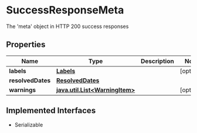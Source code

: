 

# SuccessResponseMeta

The 'meta' object in HTTP 200 success responses

## Properties

Name | Type | Description | Notes
------------ | ------------- | ------------- | -------------
**labels** | [**Labels**](Labels.md) |  |  [optional]
**resolvedDates** | [**ResolvedDates**](ResolvedDates.md) |  | 
**warnings** | [**java.util.List&lt;WarningItem&gt;**](WarningItem.md) |  |  [optional]


## Implemented Interfaces

* Serializable


